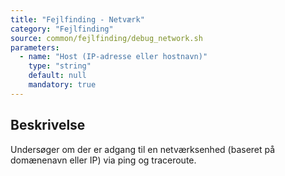```yaml
---
title: "Fejlfinding - Netværk"
category: "Fejlfinding"
source: common/fejlfinding/debug_network.sh
parameters:
  - name: "Host (IP-adresse eller hostnavn)"
    type: "string"
    default: null
    mandatory: true
---
```


## Beskrivelse
Undersøger om der er adgang til en netværksenhed (baseret på domænenavn eller IP) via ping og traceroute.
